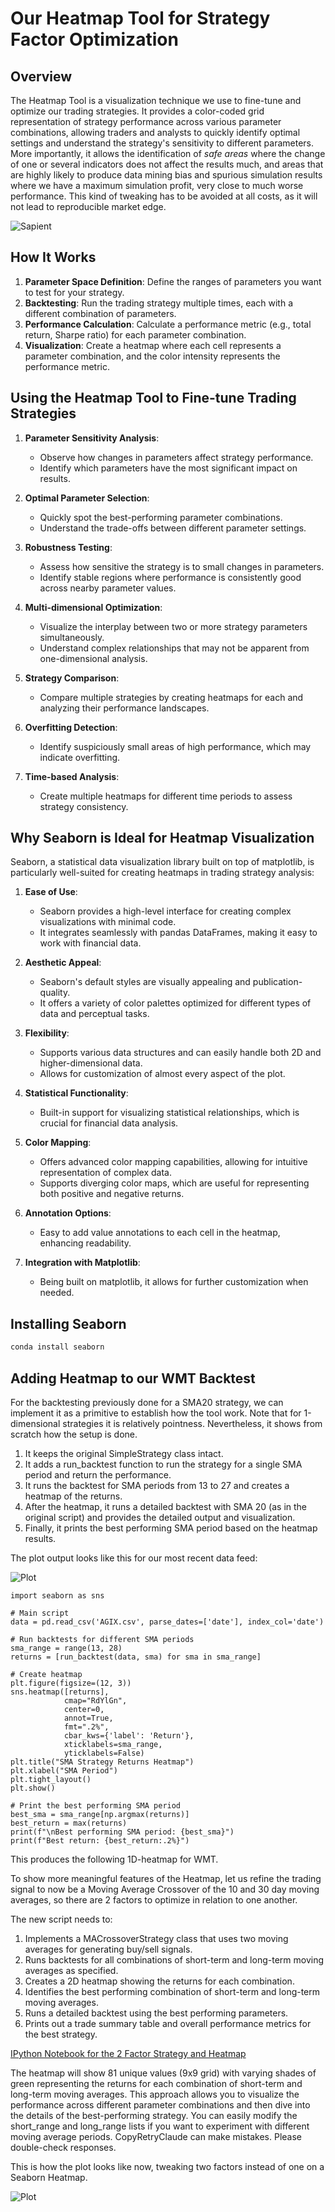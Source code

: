 # Our Heatmap Tool for Strategy Factor Optimization

## Overview
The Heatmap Tool is a visualization technique we use to fine-tune and optimize our trading strategies. It provides a color-coded grid representation of strategy performance across various parameter combinations, allowing traders and analysts to quickly identify optimal settings and understand the strategy's sensitivity to different parameters. More importantly, it allows the identification of *safe areas* where the change of one or several indicators does not affect the results much, and areas that are highly likely to produce data mining bias and spurious simulation results where we have a maximum simulation profit, very close to much worse performance. This kind of tweaking has to be avoided at all costs, as it will not lead to reproducible market edge.

![Sapient](https://github.com/Sapient-Predictive-Analytics/dataportal/blob/main/HeatmapTool/NEW_ICON_SW.png)

## How It Works
1. **Parameter Space Definition**: Define the ranges of parameters you want to test for your strategy.
2. **Backtesting**: Run the trading strategy multiple times, each with a different combination of parameters.
3. **Performance Calculation**: Calculate a performance metric (e.g., total return, Sharpe ratio) for each parameter combination.
4. **Visualization**: Create a heatmap where each cell represents a parameter combination, and the color intensity represents the performance metric.

## Using the Heatmap Tool to Fine-tune Trading Strategies
1. **Parameter Sensitivity Analysis**: 
   - Observe how changes in parameters affect strategy performance.
   - Identify which parameters have the most significant impact on results.

2. **Optimal Parameter Selection**:
   - Quickly spot the best-performing parameter combinations.
   - Understand the trade-offs between different parameter settings.

3. **Robustness Testing**:
   - Assess how sensitive the strategy is to small changes in parameters.
   - Identify stable regions where performance is consistently good across nearby parameter values.

4. **Multi-dimensional Optimization**:
   - Visualize the interplay between two or more strategy parameters simultaneously.
   - Understand complex relationships that may not be apparent from one-dimensional analysis.

5. **Strategy Comparison**:
   - Compare multiple strategies by creating heatmaps for each and analyzing their performance landscapes.

6. **Overfitting Detection**:
   - Identify suspiciously small areas of high performance, which may indicate overfitting.

7. **Time-based Analysis**:
   - Create multiple heatmaps for different time periods to assess strategy consistency.

## Why Seaborn is Ideal for Heatmap Visualization
Seaborn, a statistical data visualization library built on top of matplotlib, is particularly well-suited for creating heatmaps in trading strategy analysis:

1. **Ease of Use**: 
   - Seaborn provides a high-level interface for creating complex visualizations with minimal code.
   - It integrates seamlessly with pandas DataFrames, making it easy to work with financial data.

2. **Aesthetic Appeal**:
   - Seaborn's default styles are visually appealing and publication-quality.
   - It offers a variety of color palettes optimized for different types of data and perceptual tasks.

3. **Flexibility**:
   - Supports various data structures and can easily handle both 2D and higher-dimensional data.
   - Allows for customization of almost every aspect of the plot.

4. **Statistical Functionality**:
   - Built-in support for visualizing statistical relationships, which is crucial for financial data analysis.

5. **Color Mapping**:
   - Offers advanced color mapping capabilities, allowing for intuitive representation of complex data.
   - Supports diverging color maps, which are useful for representing both positive and negative returns.

6. **Annotation Options**:
   - Easy to add value annotations to each cell in the heatmap, enhancing readability.

7. **Integration with Matplotlib**:
   - Being built on matplotlib, it allows for further customization when needed.

## Installing Seaborn

```python
conda install seaborn
```

## Adding Heatmap to our WMT Backtest
For the backtesting previously done for a SMA20 strategy, we can implement it as a primitive to establish how the tool work. Note that for 1-dimensional strategies it is relatively pointness. Nevertheless, it shows from scratch how the setup is done.

1. It keeps the original SimpleStrategy class intact.
2. It adds a run_backtest function to run the strategy for a single SMA period and return the performance.
3. It runs the backtest for SMA periods from 13 to 27 and creates a heatmap of the returns.
4. After the heatmap, it runs a detailed backtest with SMA 20 (as in the original script) and provides the detailed output and visualization.
5. Finally, it prints the best performing SMA period based on the heatmap results.

The plot output looks like this for our most recent data feed:

![Plot](https://github.com/Sapient-Predictive-Analytics/dataportal/blob/main/HeatmapTool/Heatmap1D.png)

~~~
import seaborn as sns

# Main script
data = pd.read_csv('AGIX.csv', parse_dates=['date'], index_col='date')

# Run backtests for different SMA periods
sma_range = range(13, 28)
returns = [run_backtest(data, sma) for sma in sma_range]

# Create heatmap
plt.figure(figsize=(12, 3))
sns.heatmap([returns], 
            cmap="RdYlGn", 
            center=0, 
            annot=True, 
            fmt=".2%", 
            cbar_kws={'label': 'Return'},
            xticklabels=sma_range,
            yticklabels=False)
plt.title("SMA Strategy Returns Heatmap")
plt.xlabel("SMA Period")
plt.tight_layout()
plt.show()

# Print the best performing SMA period
best_sma = sma_range[np.argmax(returns)]
best_return = max(returns)
print(f"\nBest performing SMA period: {best_sma}")
print(f"Best return: {best_return:.2%}")
~~~

This produces the following 1D-heatmap for WMT.

To show more meaningful features of the Heatmap, let us refine the trading signal to now be a Moving Average Crossover of the 10 and 30 day moving averages, so there are 2 factors to optimize in relation to one another.

The new script needs to:

1. Implements a MACrossoverStrategy class that uses two moving averages for generating buy/sell signals.
2. Runs backtests for all combinations of short-term and long-term moving averages as specified.
3. Creates a 2D heatmap showing the returns for each combination.
4. Identifies the best performing combination of short-term and long-term moving averages.
5. Runs a detailed backtest using the best performing parameters.
6. Prints out a trade summary table and overall performance metrics for the best strategy.

[IPython Notebook for the 2 Factor Strategy and Heatmap](https://github.com/Sapient-Predictive-Analytics/dataportal/blob/main/HeatmapTool/MAcrossOver.ipynb)

The heatmap will show 81 unique values (9x9 grid) with varying shades of green representing the returns for each combination of short-term and long-term moving averages.
This approach allows you to visualize the performance across different parameter combinations and then dive into the details of the best-performing strategy. You can easily modify the short_range and long_range lists if you want to experiment with different moving average periods. CopyRetryClaude can make mistakes. Please double-check responses.

This is how the plot looks like now, tweaking two factors instead of one on a Seaborn Heatmap.

![Plot](https://github.com/Sapient-Predictive-Analytics/dataportal/blob/main/HeatmapTool/Heatmap2D.png)
